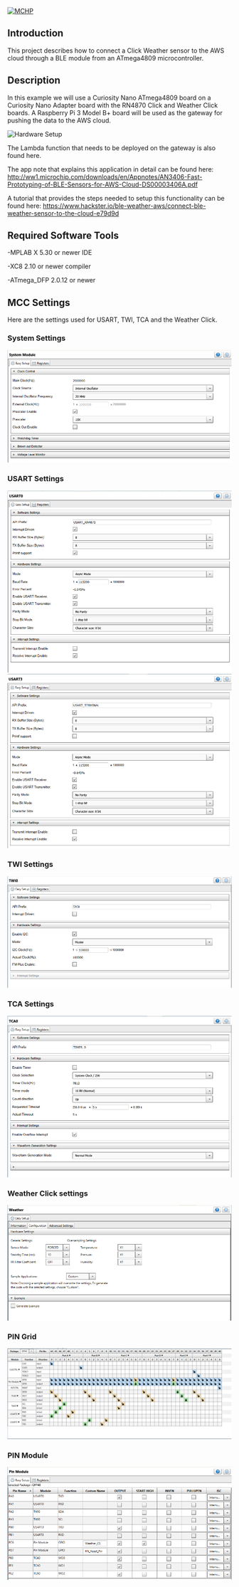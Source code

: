 <div id="readme" class="Box-body readme blob js-code-block-container">
  <article class="markdown-body entry-content p-3 p-md-6" itemprop="text"><p><a href="https://www.microchip.com" rel="nofollow"><img src="https://camo.githubusercontent.com/5fb5505f69a28ff407841612dfe2b7004f210594/68747470733a2f2f636c6475702e636f6d2f553071684c7742696a462e706e67" alt="MCHP" data-canonical-src="https://cldup.com/U0qhLwBijF.png" style="max-width:100%;"></a></p>

# Introduction
This project describes how to connect a Click Weather sensor to the AWS cloud through a BLE module from an ATmega4809 microcontroller.

# Description
In this example we will use a Curiosity Nano ATmega4809 board on a Curiosity Nano Adapter board with the RN4870 Click and Weather Click boards. A Raspberry Pi 3 Model B+ board will be used as the gateway for pushing the data to the AWS cloud.

![Hardware Setup](image/HWConf.svg)

The Lambda function that needs to be deployed on the gateway is also found here.

The app note that explains this application in detail can be found here: http://ww1.microchip.com/downloads/en/Appnotes/AN3406-Fast-Prototyping-of-BLE-Sensors-for-AWS-Cloud-DS00003406A.pdf

A tutorial that provides the steps needed to setup this functionality can be found here: https://www.hackster.io/ble-weather-aws/connect-ble-weather-sensor-to-the-cloud-e79d9d

## Required Software Tools
-MPLAB X 5.30 or newer IDE

-XC8 2.10 or newer compiler

-ATmega_DFP 2.0.12 or newer

# MCC Settings

Here are the settings used for USART, TWI, TCA and the Weather Click.

### System Settings

![System Module](image/SystemConf.PNG)

### USART Settings
![USART0 Module](image/USART0Conf.PNG)
![USART3 Module](image/USART3Conf.PNG)

### TWI Settings
![TWI0 Module](image/TWI0Conf.PNG)

### TCA Settings
![TCA0 Module](image/TCA0Conf.PNG)

### Weather Click settings
![Weather Click Settings](image/WeatherConf.PNG)


### PIN Grid
![PIN Grid](image/PinConfig.PNG)

### PIN Module
![PIN Module](image/PinModule.PNG)
